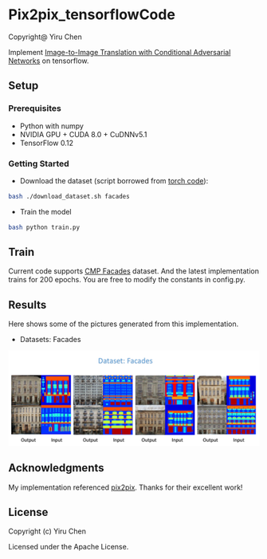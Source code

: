 #  Pix2pix_tensorflowCode 

Copyright@ Yiru Chen

Implement [Image-to-Image Translation with Conditional Adversarial Networks](https://arxiv.org/abs/1611.07004?context=cs) on tensorflow.

## Setup

### Prerequisites
- Python with numpy
- NVIDIA GPU + CUDA 8.0 + CuDNNv5.1
- TensorFlow 0.12

### Getting Started
- Download the dataset (script borrowed from [torch code](https://github.com/phillipi/pix2pix/blob/master/datasets/download_dataset.sh)):
```bash
bash ./download_dataset.sh facades
```
- Train the model
```bash
bash python train.py
```
## Train
Current code supports [CMP Facades](http://cmp.felk.cvut.cz/~tylecr1/facade/) dataset. And the latest implementation trains for 200 epochs.
You are free to modify the constants in config.py.

## Results
Here shows some of the pictures generated from this implementation.

- Datasets: Facades
<div align=center>

<img src="./result.png" width="800px"/>

</div>

## Acknowledgments

My implementation referenced [pix2pix](https://github.com/phillipi/pix2pix). Thanks for their excellent work!


## License

Copyright (c) Yiru Chen

Licensed under the Apache License.


